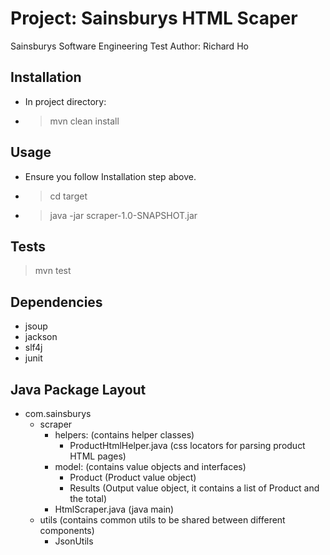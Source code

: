 # Project: Sainsburys HTML Scaper

Sainsburys Software Engineering Test
Author: Richard Ho

## Installation

* In project directory:
* > mvn clean install

## Usage

* Ensure you follow Installation step above.
* > cd target
* > java -jar scraper-1.0-SNAPSHOT.jar

## Tests

> mvn test

## Dependencies

* jsoup
* jackson
* slf4j
* junit

## Java Package Layout
+ com.sainsburys
    + scraper
        + helpers: (contains helper classes)
            - ProductHtmlHelper.java (css locators for parsing product HTML pages)
        + model: (contains value objects and interfaces)
            - Product (Product value object)
            - Results (Output value object, it contains a list of Product and the total)
        - HtmlScraper.java (java main)
    + utils (contains common utils to be shared between different components)
        - JsonUtils 


